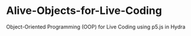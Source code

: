 # Alive-Objects-for-Live-Coding
Object-Oriented Programming (OOP) for Live Coding using p5.js in Hydra 
